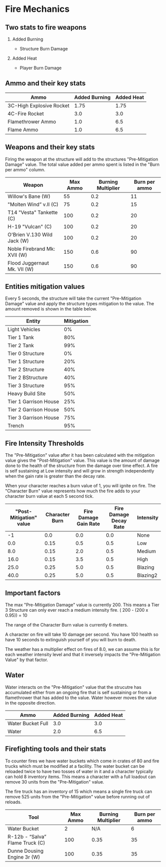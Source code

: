 # Fire Mechanics

## Two stats to fire weapons

1. Added Burning
   - Structure Burn Damage

2. Added Heat
   - Player Burn Damage

## Ammo and their key stats

| Ammo | Added Burning | Added Heat |
| --- | --- | --- |
| 3C-High Explosive Rocket | 1.75 | 1.75 |
| 4C-Fire Rocket | 3.0 | 3.0 |
| Flamethrower Ammo | 1.0 | 6.5 |
| Flame Ammo | 1.0 | 6.5 |

## Weapons and their key stats

Firing the weapon at the structure will add to the structures "Pre-Mitigation Damage" value. The total value added per ammo spent is listed in the "Burn per ammo" column.

| Weapon | Max Ammo | Burning Multiplier | Burn per ammo |
| - | - | - | - |
| Willow's Bane (W) | 55 | 0.2 | 11 |
| "Molten Wind” v.II (C) | 75 | 0.2 | 15 |
| T14 "Vesta" Tankette (C) | 100 | 0.2 | 20 |
| H-19 "Vulcan" (C) | 100 | 0.2 | 20 |
| O'Brien V.130 Wild Jack (W) | 100 | 0.2 | 20 |
| Noble Firebrand Mk: XVII (W) | 150 | 0.6 | 90 |
| Flood Juggernaut Mk. VII (W) | 150 | 0.6 | 90 |

## Entities mitigation values

Every 5 seconds, the structure will take the current "Pre-Mitigation Damage" value and apply the structure types mitigation to the value. The amount removed is shown in the table below.

| Entity | Mitigation
| --- | --- |
| Light Vehicles | 0% |
| Tier 1 Tank | 80% |
| Tier 2 Tank | 99% |
| Tier 0 Structure | 0% |
| Tier 1 Structure | 20% |
| Tier 2 Structure | 40% |
| Tier 2 BStructure | 40% |
| Tier 3 Structure | 95% |
| Heavy Build Site | 50% |
| Tier 1 Garrison House | 25% |
| Tier 2 Garrison House | 50% |
| Tier 3 Garrison House | 75% |
| Trench | 95% |

## Fire Intensity Thresholds

The "Pre-Mitigation" value after it has been calculated with the mitigation value gives the "Post-Mitigation" value. This value is the amount of damage done to the health of the structure from the damage over time effect. A fire is self sustaining at Low intensity and will grow in strength independently when the gain rate is greater than the decay rate.

When your character reaches a burn value of 1, you will ignite on fire. The "Character Burn" value represents how much the fire adds to your character burn value at each 5 second tick.

| "Post-Mitigation" value | Character Burn | Fire Damage Gain Rate | Fire Damage Decay Rate | Intensity |
| --- | --- | --- | --- | --- |
| -1 | 0.0 | 0.0 | 0.0 | None |
| 0.0 | 0.15 | 0.5 | 0.5 | Low |
| 8.0 | 0.15 | 2.0 | 0.5 | Medium |
| 16.0 | 0.15 | 3.5 | 0.5 | High |
| 25.0 | 0.25 | 5.0 | 0.5 | Blazing |
| 40.0 | 0.25 | 5.0 | 0.5 | Blazing2 |

## Important factors

The max "Pre-Mitigation Damage" value is currently 200. This means a Tier 3 Structure can only ever reach a medium intensity fire. ( 200 - (200 x 0.95)) = 10

The range of the Character Burn value is currently 6 meters.

A character on fire will take 10 damage per second. You have 100 health so have 10 seconds to extinguish yourself of you will burn to death.

The weather has a multiplier effect on fires of 8.0, we can assume this is for each weather intensity level and that it inversely impacts the "Pre-Mitigation Value" by that factor.

## Water

Water interacts on the "Pre-Mitigation" value that the strucutre has accumulated either from an ongoing fire that is self sustaining or from a flamethrower that has added to the value. Water however moves the value in the opposite direction.

| Ammo | Added Burning | Added Heat |
| - | - | - |
| Water Bucket Full | 3.0 | 3.0 |
| Water | 2.0 | 6.5 |

## Firefighting tools and their stats

To counter fires we have water buckets which come in crates of 80 and fire trucks which must be modified at a facility. The water bucket can be reloaded twice to have two tosses of water in it and a character typically can hold 8 inventory items. This means a character with a full loadout can remove 30 units from the "Pre-Mitigation" value.

The fire truck has an inventory of 15 which means a single fire truck can remove 525 units from the "Pre-Mitigation" value before running out of reloads.

| Tool | Max Ammo | Burning Multiplier | Burn per ammo |
| - | - | - | - |
| Water Bucket | 2 | N/A | 6 |
| R-12b - “Salva” Flame Truck (C) | 100 | 0.35 | 35 |
| Dunne Dousing Engine 3r (W) | 100 | 0.35 | 35 |

